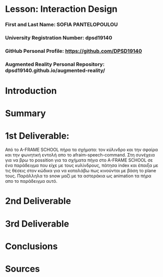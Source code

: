 # Lesson: Interaction Design

### First and Last Name: SOFIA PANTELOPOULOU
### University Registration Number: dpsd19140
### GitHub Personal Profile: https://github.com/DPSD19140
### Augmented Reality Personal Repository: dpsd19140.github.io/augmented-reality/

# Introduction

# Summary


# 1st Deliverable:
 Από το A-FRAME SCHOOL πήρα τα σχήματα: τον κύλινδρο και την σφαίρα και την φωνητική εντολή απο το afraim-speech-command. Στη συνέχεια για να βρω το possition για τα σχήματα πήγα στο  A-FRAME SCHOOL σε ένα παράδειγμα που είχε με τους κυλίνδρους, πάτησα index και έπαιξα με τις θέσεις στον κώδικα για να καταλάβω πως κινούνται με βάση το plane τους.
Παράλληλα το snow μαζί με τα αστεράκια ως animation τα πήρα απο το παράδειγμα αυτό.


# 2nd Deliverable


# 3rd Deliverable 


# Conclusions


# Sources
